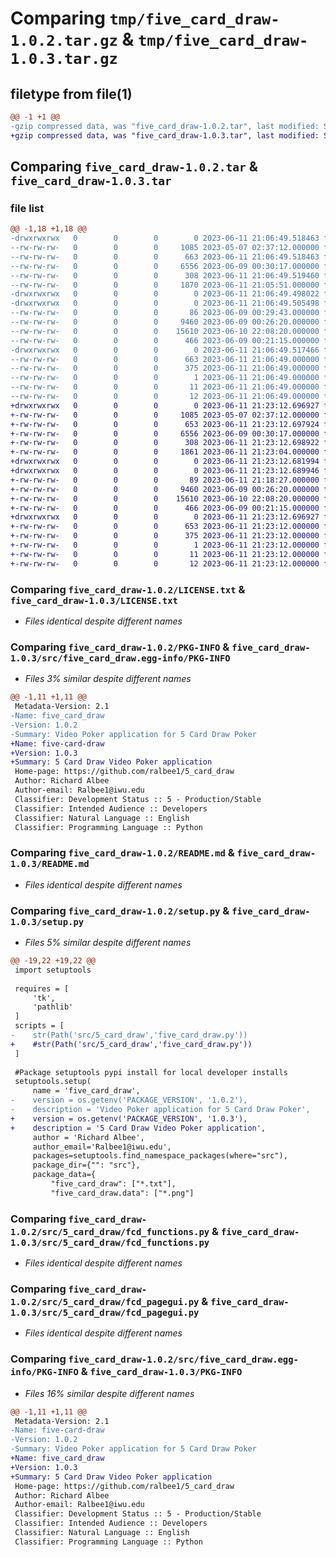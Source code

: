 # Comparing `tmp/five_card_draw-1.0.2.tar.gz` & `tmp/five_card_draw-1.0.3.tar.gz`

## filetype from file(1)

```diff
@@ -1 +1 @@
-gzip compressed data, was "five_card_draw-1.0.2.tar", last modified: Sun Jun 11 21:06:49 2023, max compression
+gzip compressed data, was "five_card_draw-1.0.3.tar", last modified: Sun Jun 11 21:23:12 2023, max compression
```

## Comparing `five_card_draw-1.0.2.tar` & `five_card_draw-1.0.3.tar`

### file list

```diff
@@ -1,18 +1,18 @@
-drwxrwxrwx   0        0        0        0 2023-06-11 21:06:49.518463 five_card_draw-1.0.2/
--rw-rw-rw-   0        0        0     1085 2023-05-07 02:37:12.000000 five_card_draw-1.0.2/LICENSE.txt
--rw-rw-rw-   0        0        0      663 2023-06-11 21:06:49.518463 five_card_draw-1.0.2/PKG-INFO
--rw-rw-rw-   0        0        0     6556 2023-06-09 00:30:17.000000 five_card_draw-1.0.2/README.md
--rw-rw-rw-   0        0        0      308 2023-06-11 21:06:49.519460 five_card_draw-1.0.2/setup.cfg
--rw-rw-rw-   0        0        0     1870 2023-06-11 21:05:51.000000 five_card_draw-1.0.2/setup.py
-drwxrwxrwx   0        0        0        0 2023-06-11 21:06:49.498022 five_card_draw-1.0.2/src/
-drwxrwxrwx   0        0        0        0 2023-06-11 21:06:49.505498 five_card_draw-1.0.2/src/5_card_draw/
--rw-rw-rw-   0        0        0       86 2023-06-09 00:29:43.000000 five_card_draw-1.0.2/src/5_card_draw/__init__.py
--rw-rw-rw-   0        0        0     9460 2023-06-09 00:26:20.000000 five_card_draw-1.0.2/src/5_card_draw/fcd_functions.py
--rw-rw-rw-   0        0        0    15610 2023-06-10 22:08:20.000000 five_card_draw-1.0.2/src/5_card_draw/fcd_pagegui.py
--rw-rw-rw-   0        0        0      466 2023-06-09 00:21:15.000000 five_card_draw-1.0.2/src/5_card_draw/five_card_draw.py
-drwxrwxrwx   0        0        0        0 2023-06-11 21:06:49.517466 five_card_draw-1.0.2/src/five_card_draw.egg-info/
--rw-rw-rw-   0        0        0      663 2023-06-11 21:06:49.000000 five_card_draw-1.0.2/src/five_card_draw.egg-info/PKG-INFO
--rw-rw-rw-   0        0        0      375 2023-06-11 21:06:49.000000 five_card_draw-1.0.2/src/five_card_draw.egg-info/SOURCES.txt
--rw-rw-rw-   0        0        0        1 2023-06-11 21:06:49.000000 five_card_draw-1.0.2/src/five_card_draw.egg-info/dependency_links.txt
--rw-rw-rw-   0        0        0       11 2023-06-11 21:06:49.000000 five_card_draw-1.0.2/src/five_card_draw.egg-info/requires.txt
--rw-rw-rw-   0        0        0       12 2023-06-11 21:06:49.000000 five_card_draw-1.0.2/src/five_card_draw.egg-info/top_level.txt
+drwxrwxrwx   0        0        0        0 2023-06-11 21:23:12.696927 five_card_draw-1.0.3/
+-rw-rw-rw-   0        0        0     1085 2023-05-07 02:37:12.000000 five_card_draw-1.0.3/LICENSE.txt
+-rw-rw-rw-   0        0        0      653 2023-06-11 21:23:12.697924 five_card_draw-1.0.3/PKG-INFO
+-rw-rw-rw-   0        0        0     6556 2023-06-09 00:30:17.000000 five_card_draw-1.0.3/README.md
+-rw-rw-rw-   0        0        0      308 2023-06-11 21:23:12.698922 five_card_draw-1.0.3/setup.cfg
+-rw-rw-rw-   0        0        0     1861 2023-06-11 21:23:04.000000 five_card_draw-1.0.3/setup.py
+drwxrwxrwx   0        0        0        0 2023-06-11 21:23:12.681994 five_card_draw-1.0.3/src/
+drwxrwxrwx   0        0        0        0 2023-06-11 21:23:12.689946 five_card_draw-1.0.3/src/5_card_draw/
+-rw-rw-rw-   0        0        0       89 2023-06-11 21:18:27.000000 five_card_draw-1.0.3/src/5_card_draw/__init__.py
+-rw-rw-rw-   0        0        0     9460 2023-06-09 00:26:20.000000 five_card_draw-1.0.3/src/5_card_draw/fcd_functions.py
+-rw-rw-rw-   0        0        0    15610 2023-06-10 22:08:20.000000 five_card_draw-1.0.3/src/5_card_draw/fcd_pagegui.py
+-rw-rw-rw-   0        0        0      466 2023-06-09 00:21:15.000000 five_card_draw-1.0.3/src/5_card_draw/five_card_draw.py
+drwxrwxrwx   0        0        0        0 2023-06-11 21:23:12.696927 five_card_draw-1.0.3/src/five_card_draw.egg-info/
+-rw-rw-rw-   0        0        0      653 2023-06-11 21:23:12.000000 five_card_draw-1.0.3/src/five_card_draw.egg-info/PKG-INFO
+-rw-rw-rw-   0        0        0      375 2023-06-11 21:23:12.000000 five_card_draw-1.0.3/src/five_card_draw.egg-info/SOURCES.txt
+-rw-rw-rw-   0        0        0        1 2023-06-11 21:23:12.000000 five_card_draw-1.0.3/src/five_card_draw.egg-info/dependency_links.txt
+-rw-rw-rw-   0        0        0       11 2023-06-11 21:23:12.000000 five_card_draw-1.0.3/src/five_card_draw.egg-info/requires.txt
+-rw-rw-rw-   0        0        0       12 2023-06-11 21:23:12.000000 five_card_draw-1.0.3/src/five_card_draw.egg-info/top_level.txt
```

### Comparing `five_card_draw-1.0.2/LICENSE.txt` & `five_card_draw-1.0.3/LICENSE.txt`

 * *Files identical despite different names*

### Comparing `five_card_draw-1.0.2/PKG-INFO` & `five_card_draw-1.0.3/src/five_card_draw.egg-info/PKG-INFO`

 * *Files 3% similar despite different names*

```diff
@@ -1,11 +1,11 @@
 Metadata-Version: 2.1
-Name: five_card_draw
-Version: 1.0.2
-Summary: Video Poker application for 5 Card Draw Poker
+Name: five-card-draw
+Version: 1.0.3
+Summary: 5 Card Draw Video Poker application
 Home-page: https://github.com/ralbee1/5_card_draw
 Author: Richard Albee
 Author-email: Ralbee1@iwu.edu
 Classifier: Development Status :: 5 - Production/Stable
 Classifier: Intended Audience :: Developers
 Classifier: Natural Language :: English
 Classifier: Programming Language :: Python
```

### Comparing `five_card_draw-1.0.2/README.md` & `five_card_draw-1.0.3/README.md`

 * *Files identical despite different names*

### Comparing `five_card_draw-1.0.2/setup.py` & `five_card_draw-1.0.3/setup.py`

 * *Files 5% similar despite different names*

```diff
@@ -19,22 +19,22 @@
 import setuptools
 
 requires = [
     'tk',
     'pathlib'
 ]
 scripts = [
-    str(Path('src/5_card_draw','five_card_draw.py'))
+    #str(Path('src/5_card_draw','five_card_draw.py'))
 ]
 
 #Package setuptools pypi install for local developer installs
 setuptools.setup(
     name = 'five_card_draw',
-    version = os.getenv('PACKAGE_VERSION', '1.0.2'),
-    description = 'Video Poker application for 5 Card Draw Poker',
+    version = os.getenv('PACKAGE_VERSION', '1.0.3'),
+    description = '5 Card Draw Video Poker application',
     author = 'Richard Albee',
     author_email='Ralbee1@iwu.edu',
     packages=setuptools.find_namespace_packages(where="src"),
     package_dir={"": "src"},
     package_data={
         "five_card_draw": ["*.txt"],
         "five_card_draw.data": ["*.png"]
```

### Comparing `five_card_draw-1.0.2/src/5_card_draw/fcd_functions.py` & `five_card_draw-1.0.3/src/5_card_draw/fcd_functions.py`

 * *Files identical despite different names*

### Comparing `five_card_draw-1.0.2/src/5_card_draw/fcd_pagegui.py` & `five_card_draw-1.0.3/src/5_card_draw/fcd_pagegui.py`

 * *Files identical despite different names*

### Comparing `five_card_draw-1.0.2/src/five_card_draw.egg-info/PKG-INFO` & `five_card_draw-1.0.3/PKG-INFO`

 * *Files 16% similar despite different names*

```diff
@@ -1,11 +1,11 @@
 Metadata-Version: 2.1
-Name: five-card-draw
-Version: 1.0.2
-Summary: Video Poker application for 5 Card Draw Poker
+Name: five_card_draw
+Version: 1.0.3
+Summary: 5 Card Draw Video Poker application
 Home-page: https://github.com/ralbee1/5_card_draw
 Author: Richard Albee
 Author-email: Ralbee1@iwu.edu
 Classifier: Development Status :: 5 - Production/Stable
 Classifier: Intended Audience :: Developers
 Classifier: Natural Language :: English
 Classifier: Programming Language :: Python
```

